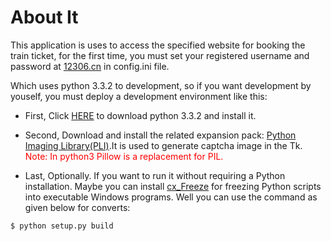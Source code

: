 # About It
This application is uses to access the specified website for booking the train ticket, for the first time, you must set your registered username and password at [12306.cn](http://www.12306.cn/mormhweb/) in config.ini file.

Which uses python 3.3.2 to development, so if you want development by youself, you must deploy a development environment like this:

* First, Click [HERE](http://www.python.org/getit) to download python 3.3.2 and install it.

* Second, Download and install the related expansion pack: [Python Imaging Library(PLI)](http://www.lfd.uci.edu/~gohlke/pythonlibs/#pil).It is used to generate captcha image in the Tk. <font color='red'>Note: In python3 Pillow is a replacement for PIL.</font>

* Last, Optionally. If you want to run it without requiring a Python installation. Maybe you can install [cx_Freeze](http://cx-freeze.sourceforge.net/) for freezing Python scripts into executable Windows programs. Well you can use the command as given below for converts:
```shell
$ python setup.py build
```

